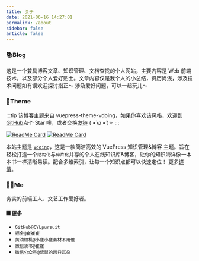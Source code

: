 ```yaml
---
title: 关于
date: 2021-06-16 14:27:01
permalink: /about
sidebar: false
article: false
---
```


### 📚Blog

这是一个兼具博客文章、知识管理、文档查找的个人网站，主要内容是 Web 前端技术，以及部分个人爱好贴士。文章内容仅是我个人的小总结，资历尚浅，涉及技术问题如有误欢迎探讨指正～ 涉及爱好问题，可以一起玩儿～

### 🎨Theme

:::tip
该博客主题来自 vuepress-theme-vdoing，如果你喜欢该风格，欢迎到[GitHub](https://github.com/xugaoyi/vuepress-theme-vdoing)点个 Star 噢，或者交换[友链](/friends/) ( •̀ ω •́ )✧
:::

[<img src="https://github-readme-stats.vercel.app/api/pin/?username=xugaoyi&amp;repo=vuepress-theme-vdoing" alt="ReadMe Card" class="no-zoom">](https://github.com/xugaoyi/vuepress-theme-vdoing)
[<img src="https://github-readme-stats.vercel.app/api/pin/?username=xugaoyi&amp;repo=vuepress-theme-vdoing-doc" alt="ReadMe Card" class="no-zoom">](https://doc.xugaoyi.com/)

本站主题是 [`Vdoing`](https://github.com/xugaoyi/vuepress-theme-vdoing)，这是一款简洁高效的 VuePress 知识管理&博客 主题。旨在轻松打造一个`结构化`与`碎片化`并存的个人在线知识库&博客，让你的知识海洋像一本本书一样清晰易读。配合多维索引，让每一个知识点都可以快速定位！ 更多[详情](https://github.com/xugaoyi/vuepress-theme-vdoing)。

### 👷‍♀️Me

务实的前端工人、文艺工作爱好者。

#### 🎆 更多

- `GitHub@CYLpursuit`
- `掘金@崔崔崔`
- `黄油相机@小崔小崔素材不用催`
- `微信读书@崔崔`
- `微信公众号@紫鼠的两只耳朵`
